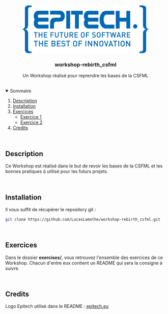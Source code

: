 <br />
<p align="center">
  <a href="https://github.com/LucasLamothe/workshop-rebirth_csfml">
    <img src=".github/assets/epitech-logo.png" alt="Logo Epitech" width="400" height="150">
  </a>

  <h3 align="center">workshop-rebirth_csfml</h3>

  <p align="center">
    Un Workshop réalisé pour reprendre les bases de la CSFML
  </p>
</p>

<br />
<details open="open">
  <summary>Sommaire</summary>
  <ol>
    <li>
      <a href="#description">Description</a>
    </li>
    <li>
      <a href="#installation">Installation</a>
    </li>
    <li>
      <a href="#exercises">Exercices</a>
      <ul>
        <li><a href="https://github.com/LucasLamothe/workshop-rebirth_csfml/tree/master/exercises/exercise01">Exercice 1</a></li>
        <li><a href="https://github.com/LucasLamothe/workshop-rebirth_csfml/tree/master/exercises/exercise01">Exercice 2</a></li>
      </ul>
    </li>
    <li>
      <a href="#credits">Credits</a>
    </li>
  </ol>
</details>

<br />

## Description

Ce Workshop est réalisé dans le but de revoir les bases de la CSFML et les bonnes pratiques à utilisé pour les futurs projets.

<br />

## Installation

Il vous suffit de récupérer le repository git :

```sh
git clone https://github.com/LucasLamothe/workshop-rebirth_csfml.git
```

<br />

## Exercices

Dans le dossier **exercises/**, vous retrouvez l'ensemble des exercices de ce Workshop. Chacun d'entre eux contient un README qui sera la consigne à suivre.

<br />

## Credits

Logo Epitech utilisé dans le README : <a href="https://www.epitech.eu/">epitech.eu</a>
